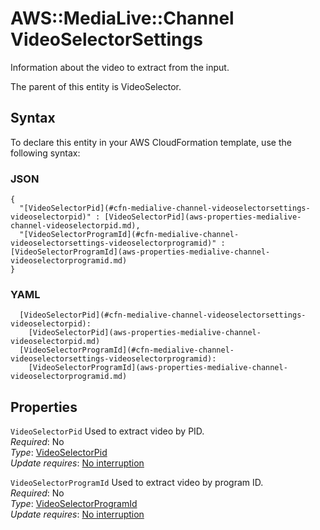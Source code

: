 # AWS::MediaLive::Channel VideoSelectorSettings<a name="aws-properties-medialive-channel-videoselectorsettings"></a>

Information about the video to extract from the input\.

The parent of this entity is VideoSelector\.

## Syntax<a name="aws-properties-medialive-channel-videoselectorsettings-syntax"></a>

To declare this entity in your AWS CloudFormation template, use the following syntax:

### JSON<a name="aws-properties-medialive-channel-videoselectorsettings-syntax.json"></a>

```
{
  "[VideoSelectorPid](#cfn-medialive-channel-videoselectorsettings-videoselectorpid)" : [VideoSelectorPid](aws-properties-medialive-channel-videoselectorpid.md),
  "[VideoSelectorProgramId](#cfn-medialive-channel-videoselectorsettings-videoselectorprogramid)" : [VideoSelectorProgramId](aws-properties-medialive-channel-videoselectorprogramid.md)
}
```

### YAML<a name="aws-properties-medialive-channel-videoselectorsettings-syntax.yaml"></a>

```
  [VideoSelectorPid](#cfn-medialive-channel-videoselectorsettings-videoselectorpid): 
    [VideoSelectorPid](aws-properties-medialive-channel-videoselectorpid.md)
  [VideoSelectorProgramId](#cfn-medialive-channel-videoselectorsettings-videoselectorprogramid): 
    [VideoSelectorProgramId](aws-properties-medialive-channel-videoselectorprogramid.md)
```

## Properties<a name="aws-properties-medialive-channel-videoselectorsettings-properties"></a>

`VideoSelectorPid`  <a name="cfn-medialive-channel-videoselectorsettings-videoselectorpid"></a>
Used to extract video by PID\.  
*Required*: No  
*Type*: [VideoSelectorPid](aws-properties-medialive-channel-videoselectorpid.md)  
*Update requires*: [No interruption](https://docs.aws.amazon.com/AWSCloudFormation/latest/UserGuide/using-cfn-updating-stacks-update-behaviors.html#update-no-interrupt)

`VideoSelectorProgramId`  <a name="cfn-medialive-channel-videoselectorsettings-videoselectorprogramid"></a>
Used to extract video by program ID\.  
*Required*: No  
*Type*: [VideoSelectorProgramId](aws-properties-medialive-channel-videoselectorprogramid.md)  
*Update requires*: [No interruption](https://docs.aws.amazon.com/AWSCloudFormation/latest/UserGuide/using-cfn-updating-stacks-update-behaviors.html#update-no-interrupt)